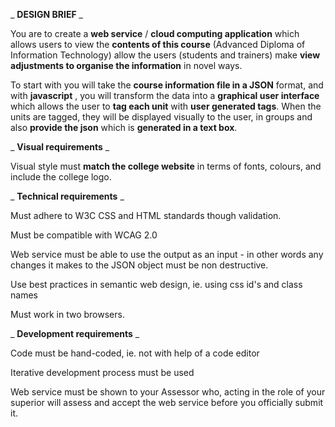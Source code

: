 _ **DESIGN BRIEF** _

You are to create a **web service** / **cloud computing application** which allows users to view the **contents of this course** (Advanced Diploma of Information Technology) allow the users (students and trainers) make **view adjustments to organise the information** in novel ways.

To start with you will take the **course information file in a JSON** format, and with **javascript** , you will transform the data into a **graphical user interface** which allows the user to **tag each unit** with **user generated tags**. When the units are tagged, they will be displayed visually to the user, in groups and also **provide the json** which is **generated in a text box**.

_ **Visual requirements** _

Visual style must **match the college website** in terms of fonts, colours, and include the college logo.

_ **Technical requirements** _

Must adhere to W3C CSS and HTML standards though validation.

Must be compatible with WCAG 2.0

Web service must be able to use the output as an input - in other words any changes it makes to the JSON object must be non destructive.

Use best practices in semantic web design, ie. using css id&#39;s and class names

Must work in two browsers.

_ **Development requirements** _

Code must be hand-coded, ie. not with help of a code editor

Iterative development process must be used

Web service must be shown to your Assessor who, acting in the role of your superior will assess and accept the web service before you officially submit it.
